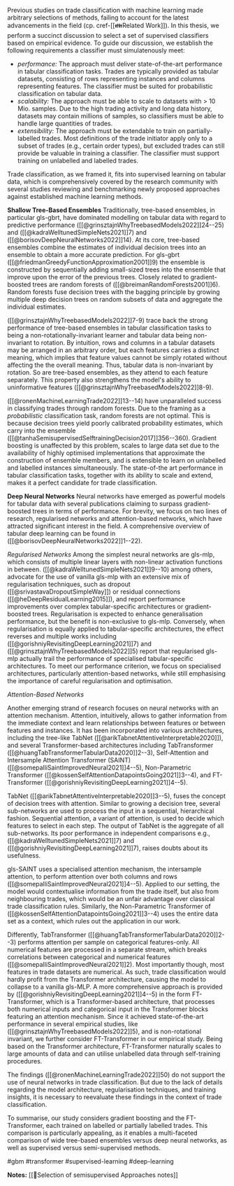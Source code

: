 Previous studies on trade classification with machine learning made arbitrary selections of methods, failing to account for the latest advancements in the field (cp. cref-[[👪Related Work]]).  In this thesis, we perform a succinct discussion to select a set of supervised classifiers based on empirical evidence. To guide our discussion, we establish the following requirements a classifier must simulatenously meet:
-  *performance:* The approach must deliver state-of-the-art performance in tabular classification tasks. Trades are typically provided as tabular datasets, consisting of rows representing instances and columns representing features. The classifier must be suited for probabilistic classification on tabular data.
-  *scalability:* The approach must be able to scale to datasets with $>$ 10 Mio. samples. Due to the high trading activity and long data history, datasets may contain millions of samples, so classifiers must be able to handle large quantities of trades.
- *extensibility:* The approach must be extendable to train on partially-labelled trades. Most definitions of the trade initiator apply only to a subset of trades (e.g., certain order types), but excluded trades can still provide be valuable in training a classifier. The classifier must support training on unlabelled and labelled trades.

Trade classification, as we framed it, fits into supervised learning on tabular data, which is comprehensively covered by the research community with several studies reviewing and benchmarking newly proposed approaches against established machine learning methods.

**Shallow Tree-Based Ensembles**
Traditionally, tree-based ensembles, in particular gls-gbrt, have dominated modelling on tabular data with regard to predictive performance ([[@grinsztajnWhyTreebasedModels2022]]24--25) and ([[@kadraWelltunedSimpleNets2021]]7) and ([[@borisovDeepNeuralNetworks2022]]14). At its core, tree-based ensembles combine the estimates of individual decision trees into an ensemble to obtain a more accurate prediction. For gls-gbrt ([[@friedmanGreedyFunctionApproximation2001]]9) the ensemble is constructed by sequentially adding small-sized trees into the ensemble that improve upon the error of the previous trees.  Closely related to gradient-boosted trees are random forests of ([[@breimanRandomForests2001]]6). Random forests fuse decision trees with the bagging principle by growing multiple deep decision trees on random subsets of data and aggregate the individual estimates. 

([[@grinsztajnWhyTreebasedModels2022]]7-9) trace back the strong performance of tree-based ensembles in tabular classification tasks to being a non-rotationally-invariant learner and tabular data being non-invariant to rotation. By intuition, rows and columns in a tabular datasets may be arranged in an arbitrary order, but each features carries a distinct meaning, which implies that feature values cannot be simply rotated without affecting the the overall meaning. Thus, tabular data is non-invariant by rotation. So are tree-based ensembles, as they attend to each feature separately. This property also strengthens the model's ability to uninformative features ([[@grinsztajnWhyTreebasedModels2022]]8-9).

([[@ronenMachineLearningTrade2022]]13--14) have unparalleled success in classifying trades through random forests. Due to the framing as a *probabilistic* classification task, random forests are not optimal. This is because decision trees yield poorly calibrated probability estimates, which carry into the ensemble ([[@tanhaSemisupervisedSelftrainingDecision2017]]356--360). Gradient boosting is unaffected by this problem, scales to large data set due to the availability of highly optimised implementations that approximate the construction of ensemble members, and is extensible to learn on unlabelled and labelled instances simultaneously. The state-of-the art performance in tabular classification tasks, together with its ability to scale and extend, makes it a perfect candidate for trade classification.

**Deep Neural Networks**
Neural networks have emerged as powerful models for tabular data with several publications claiming to surpass gradient-boosted trees in terms of performance. For brevity, we focus on two lines of research, regularised networks and attention-based networks, which have attracted significant interest in the field. A comprehensive overview of tabular deep learning can be found in ([[@borisovDeepNeuralNetworks2022]]1--22).

*Regularised Networks*
Among the simplest neural networks are gls-mlp, which consists of multiple linear layers with non-linear activation functions in between. ([[@kadraWelltunedSimpleNets2021]]9--10) among others, advocate for the use of vanilla gls-mlp with an extensive mix of regularisation techniques, such as dropout ([[@srivastavaDropoutSimpleWay]]) or residual connections ([[@heDeepResidualLearning2015]]), and report performance improvements over complex tabular-specific architectures or gradient-boosted trees. Regularisation is expected to enhance generalisation performance, but the benefit is non-exclusive to gls-mlp. Conversely, when regularisation is equally applied to tabular-specific architectures, the effect reverses and multiple works including ([[@gorishniyRevisitingDeepLearning2021]]7) and ([[@grinsztajnWhyTreebasedModels2022]]5) report that regularised gls-mlp actually trail the performance of specialised tabular-specific architectures. To meet our performance criterion, we focus on specialised architectures, particularly attention-based networks, while still emphasising the importance of careful regularisation and optimisation.

*Attention-Based Networks*

Another emerging strand of research focuses on neural networks with an attention mechanism. Attention, intuitively, allows to gather information from the immediate context and learn relationships between features or between features and instances.  It has been incorporated into various architectures, including the tree-like TabNet ([[@arikTabnetAttentiveInterpretable2020]]), and several Transformer-based architectures including TabTransformer ([[@huangTabTransformerTabularData2020]]2--3), Self-Attention and Intersample Attention Transformer (SAINT) ([[@somepalliSaintImprovedNeural2021]]4--5), Non-Parametric Transformer ([[@kossenSelfAttentionDatapointsGoing2021]]3--4), and FT-Transformer ([[@gorishniyRevisitingDeepLearning2021]]4--5). 

TabNet ([[@arikTabnetAttentiveInterpretable2020]]3--5), fuses the concept of decision trees with attention. Similar to growing a decision tree, several sub-networks are used to process the input in a sequential, hierarchical fashion. Sequential attention, a variant of attention, is used to decide which features to select in each step. The output of TabNet is the aggregate of all sub-networks. Its poor performance in independent comparisons e.g., ([[@kadraWelltunedSimpleNets2021]]7) and ([[@gorishniyRevisitingDeepLearning2021]]7), raises doubts about its usefulness. 

gls-SAINT uses a specialised attention mechanism, the intersample attention, to perform attention over both columns and rows ([[@somepalliSaintImprovedNeural2021]]4--5). Applied to our setting, the model would contextualise information from the trade itself, but also from neighbouring trades, which would be an unfair advantage over classical trade classification rules. Similarly, the Non-Parametric Transformer of ([[@kossenSelfAttentionDatapointsGoing2021]]3--4) uses the entire data set as a context, which rules out the application in our work. 

Differently, TabTransformer ([[@huangTabTransformerTabularData2020]]2--3) performs attention per sample on categorical features-only. All numerical features are processed in a separate stream, which breaks correlations between categorical and numerical features ([[@somepalliSaintImprovedNeural2021]]2). Most importantly though, most features in trade datasets are numerical. As such, trade classification would hardly profit from the Transformer architecture, causing the model to collapse to a vanilla gls-MLP. A more comprehensive approach is provided by ([[@gorishniyRevisitingDeepLearning2021]]4--5) in the form FT-Transformer, which is a Transformer-based architecture, that processes both numerical inputs and categorical input in the Transformer blocks featuring an attention mechanism. Since it achieved state-of-the-art performance in several empirical studies, like ([[@grinsztajnWhyTreebasedModels2022]]5), and is non-rotational invariant, we further consider FT-Transformer in our empirical study. Being based on the Transformer architecture, FT-Transformer naturally scales to large amounts of data and can utilise unlabelled data through self-training procedures. 

The findings ([[@ronenMachineLearningTrade2022]]50) do not support the use of neural networks in trade classification. But due to the lack of details regarding the model architecture, regularisation techniques, and training insights, it is necessary to reevaluate these findings in the context of trade classification.

To summarise, our study considers gradient boosting and the FT-Transformer, each trained on labelled or partially labelled trades. This comparison is particularly appealing, as it enables a multi-faceted comparison of wide tree-based ensembles versus deep neural networks, as well as supervised versus semi-supervised methods.

#gbm #transformer #supervised-learning #deep-learning 

**Notes:**
[[🍪Selection of semisupervised Approaches notes]]
